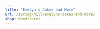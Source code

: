 ```yaml
---
title: "Evelyn's Cakes and More"
url: /spring-hill/evelyns-cakes-and-more/
shop: Konditorei
---
```

